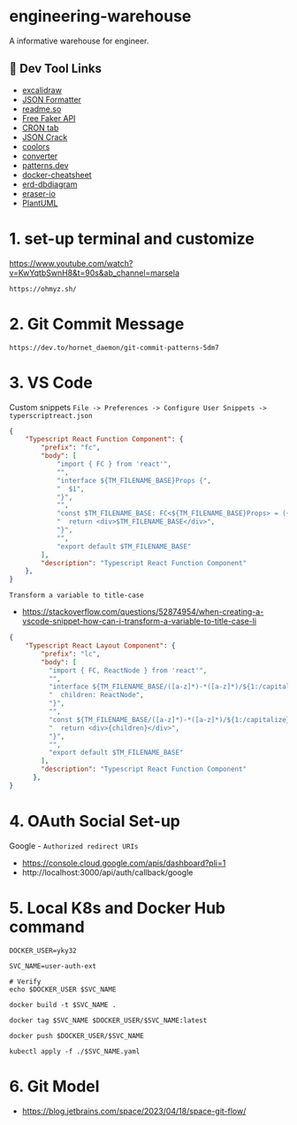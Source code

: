 # engineering-warehouse
A informative warehouse for engineer.

## 🔗 Dev Tool Links
- [excalidraw](https://excalidraw.com/)
- [JSON Formatter](https://jsonformatter.curiousconcept.com/)
- [readme.so](https://readme.so/editor)
- [Free Faker API](https://jsonplaceholder.typicode.com/)
- [CRON tab](https://crontab.guru/)
- [JSON Crack](https://jsoncrack.com/editor)
- [coolors](https://coolors.co/generate)
- [converter](https://converter.net/)
- [patterns.dev](https://www.patterns.dev/)
- [docker-cheatsheet](https://dockerlabs.collabnix.com/docker/cheatsheet/)
- [erd-dbdiagram](https://dbdiagram.io/d)
- [eraser-io](https://eraser.io)
- [PlantUML](https://plantuml.com/zh/starting)

# 1. set-up terminal and customize
https://www.youtube.com/watch?v=KwYqtbSwnH8&t=90s&ab_channel=marsela

`https://ohmyz.sh/`

# 2. Git Commit Message
`https://dev.to/hornet_daemon/git-commit-patterns-5dm7`

# 3. VS Code
Custom snippets
`File -> Preferences -> Configure User Snippets -> typerscriptreact.json`
```json
{
	"Typescript React Function Component": {
		"prefix": "fc",
		"body": [
			"import { FC } from 'react'",
			"",
			"interface ${TM_FILENAME_BASE}Props {",
			"  $1",
			"}",
			"",
			"const $TM_FILENAME_BASE: FC<${TM_FILENAME_BASE}Props> = ({$2}) => {",
			"  return <div>$TM_FILENAME_BASE</div>",
			"}",
			"",
			"export default $TM_FILENAME_BASE"
		],
		"description": "Typescript React Function Component"
	},
}
```
`Transform a variable to title-case`
- https://stackoverflow.com/questions/52874954/when-creating-a-vscode-snippet-how-can-i-transform-a-variable-to-title-case-li

```json
{
	"Typescript React Layout Component": {
	    "prefix": "lc",
	    "body": [
	      "import { FC, ReactNode } from 'react'",
	      "",
	      "interface ${TM_FILENAME_BASE/([a-z]*)-*([a-z]*)/${1:/capitalize}${2:/capitalize}/g}Props {",
	      "  children: ReactNode",
	      "}",
	      "",
	      "const ${TM_FILENAME_BASE/([a-z]*)-*([a-z]*)/${1:/capitalize}${2:/capitalize}/g}: FC<${TM_FILENAME_BASE/([a-z]*)-*([a-z]*)/${1:/capitalize}${2:/capitalize}/g}Props> = ({ children }) => {",
	      "  return <div>{children}</div>",
	      "}",
	      "",
	      "export default $TM_FILENAME_BASE"
	    ],
	    "description": "Typescript React Function Component"
	  },
}
```

# 4. OAuth Social Set-up
Google - `Authorized redirect URIs`
- https://console.cloud.google.com/apis/dashboard?pli=1
- http://localhost:3000/api/auth/callback/google

# 5. Local K8s and Docker Hub command
```
DOCKER_USER=yky32
```
```
SVC_NAME=user-auth-ext
```
```
# Verify
echo $DOCKER_USER $SVC_NAME
```
```
docker build -t $SVC_NAME .
```
```
docker tag $SVC_NAME $DOCKER_USER/$SVC_NAME:latest
```
```
docker push $DOCKER_USER/$SVC_NAME 
```
```
kubectl apply -f ./$SVC_NAME.yaml
```

# 6. Git Model
- https://blog.jetbrains.com/space/2023/04/18/space-git-flow/
